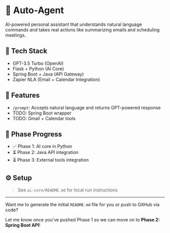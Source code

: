 # 🤖 Auto-Agent

AI-powered personal assistant that understands natural language commands and takes real actions like summarizing emails and scheduling meetings.

## 🧠 Tech Stack
- GPT-3.5 Turbo (OpenAI)
- Flask + Python (AI Core)
- Spring Boot + Java (API Gateway)
- Zapier NLA (Email + Calendar Integration)

## 🚀 Features
- `/prompt`: Accepts natural language and returns GPT-powered response
- TODO: Spring Boot wrapper
- TODO: Gmail + Calendar tools

## 📂 Phase Progress
- ✅ Phase 1: AI core in Python
- ⏳ Phase 2: Java API integration
- ⏳ Phase 3: External tools integration

## ⚙️ Setup
> See `ai-core/README.md` for local run instructions

---

Want me to generate the initial `README.md` file for you or push to GitHub via code?

Let me know once you’ve pushed Phase 1 so we can move on to **Phase 2: Spring Boot API**!
